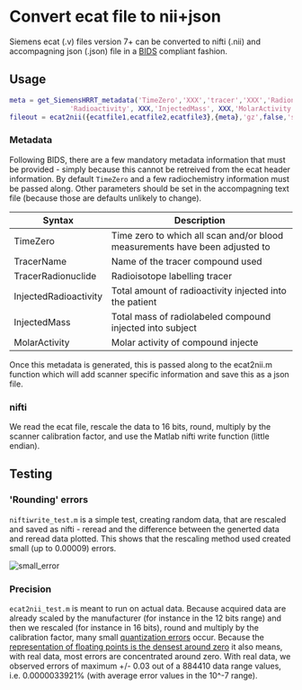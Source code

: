 # Convert ecat file to nii+json

Siemens ecat (.v) files version 7+ can be converted to nifti (.nii) and accompagning json (.json) file in a [BIDS](https://bids-specification.readthedocs.io/en/stable/04-modality-specific-files/09-positron-emission-tomography.html) compliant fashion.

## Usage

```matlab
meta = get_SiemensHRRT_metadata('TimeZero','XXX','tracer','XXX','Radionuclide','XXX', ...
               'Radioactivity', XXX,'InjectedMass', XXX,'MolarActivity', XXX);
fileout = ecat2nii({ecatfile1,ecatfile2,ecatfile3},{meta},'gz',false,'sifout',true);
```

### Metadata

Following BIDS, there are a few mandatory metadata information that must be provided - simply because this cannot be retreived from the ecat header information. By default `TimeZero` and a few radiochemistry information must be passed along. Other parameters should be set in the accompagning text file (because those are defaults unlikely to change).

| Syntax | Description |
| ----------- | ----------- |
| TimeZero | Time zero to which all scan and/or blood measurements have been adjusted to |
| TracerName | Name of the tracer compound used |
| TracerRadionuclide | Radioisotope labelling tracer |
| InjectedRadioactivity | Total amount of radioactivity injected into the patient |
| InjectedMass | Total mass of radiolabeled compound injected into subject |
| MolarActivity | Molar activity of compound injecte |

Once this metadata is generated, this is passed along to the ecat2nii.m function which will add scanner specific information and save this as a json file.

### nifti

We read the ecat file, rescale the data to 16 bits, round, multiply by the scanner calibration factor, and use the Matlab nifti write function (little endian).

## Testing

### 'Rounding' errors

`niftiwrite_test.m` is a simple test, creating random data, that are rescaled and saved as nifti - reread and the difference between the generted data and reread data plotted. This shows that the rescaling method used created small (up to 0.00009) errors.

![small_error](D:\BIDS\ONP\BIDS-converter\code\matlab\unit_tests\error.jpg)

### Precision

`ecat2nii_test.m` is meant to run on actual data. Because acquired data are already scaled by the manufacturer (for instance in the 12 bits range) and then we rescaled (for instance in 16 bits), round and multiply by the calibration factor, many small [quantization errors](https://en.wikipedia.org/wiki/Quantization_(signal_processing)) occur. Because the [representation of floating points is the densest around zero](https://docs.oracle.com/cd/E19957-01/806-3568/ncg_goldberg.html) it also means, with real data, most errors are concentrated around zero. With real data, we observed errors of maximum +/- 0.03 out of a 884410 data range values, i.e. 0.0000033921% (with average error values in the 10^-7 range).
